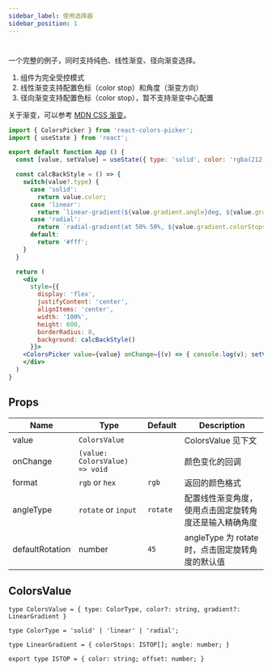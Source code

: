 ```yaml
---
sidebar_label: 使用选择器
sidebar_position: 1
---
```


# 

一个完整的例子，同时支持纯色、线性渐变、径向渐变选择。

1. 组件为完全受控模式
2. 线性渐变支持配置色标（color stop）和角度（渐变方向）
3. 径向渐变支持配置色标（color stop），暂不支持渐变中心配置

关于渐变，可以参考 [MDN CSS 渐变](https://developer.mozilla.org/zh-CN/docs/Web/CSS/CSS_images/Using_CSS_gradients)。

```jsx preview
import { ColorsPicker } from 'react-colors-picker';
import { useState } from 'react';

export default function App () {
  const [value, setValue] = useState({ type: 'solid', color: 'rgba(212,22,22,0.8)' });

  const calcBackStyle = () => {
    switch(value?.type) {
      case 'solid':
        return value.color;
      case 'linear':
        return `linear-gradient(${value.gradient.angle}deg, ${value.gradient.colorStops.map(stop => `${stop.color} ${stop.offset * 100}%`)})`;
      case 'radial':
        return `radial-gradient(at 50% 50%, ${value.gradient.colorStops.map(stop => `${stop.color} ${stop.offset * 100}%`)})`;
      default:
        return '#fff';
    }
  } 

  return (
    <div
      style={{ 
        display: 'flex',
        justifyContent: 'center',
        alignItems: 'center',
        width: '100%', 
        height: 600,
        borderRadius: 8,
        background: calcBackStyle() 
      }}>
    <ColorsPicker value={value} onChange={(v) => { console.log(v); setValue(v) }}/>
    </div>
  )
}
```

## Props

| Name                | Type         | Default |  Description  |
|---------------------|--------------| ----------------------- |---------------------------------------------------------------------------|
| value               | `ColorsValue`  | |  ColorsValue 见下文 |                                                                     
| onChange | `(value: ColorsValue) => void` | | 颜色变化的回调 |
| format | `rgb` or `hex` | `rgb` | 返回的颜色格式 |
| angleType | `rotate` or `input` | `rotate` | 配置线性渐变角度，使用点击固定旋转角度还是输入精确角度 |
| defaultRotation | number | `45` | angleType 为 rotate 时，点击固定旋转角度的默认值 |

## ColorsValue

`type ColorsValue = { type: ColorType, color?: string, gradient?: LinearGradient }`

`type ColorType = 'solid' | 'linear' | 'radial';`

`type LinearGradient = {
  colorStops: ISTOP[];
  angle: number;
}`

`export type ISTOP = {
  color: string;
  offset: number;
}`